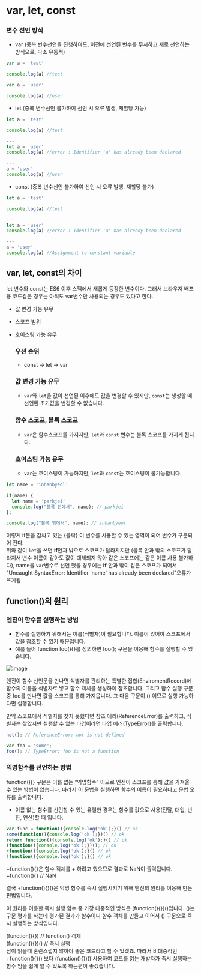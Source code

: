 # var, let, const

### 변수 선언 방식

- var (중복 변수선언을 진행하여도, 이전에 선언된 변수를 무시하고 새로 선언하는 방식으로, 다소 유동적)
```js
var a = 'test'

console.log(a) //test

var a = 'user'

console.log(a) //user
```

- let (중복 변수선언 불가하여 선언 시 오류 발생, 재할당 가능)
```js
let a = 'test'

console.log(a) //test

---
let a = 'user'
console.log(a) //error : Identifier 'a' has already been declared

---
a = 'user'
console.log(a) //user

```

- const (중복 변수선언 불가하여 선언 시 오류 발생, 재할당 불가)
```js
let a = 'test'

console.log(a) //test

---
let a = 'user'
console.log(a) //error : Identifier 'a' has already been declared

---
a = 'user'
console.log(a) //Assignment to constant variable

```

  ## var, let, const의 차이
  let 변수와 const는 ES6 이후 스펙에서 새롭게 등장한 변수이다. 그래서 브라우저 배포용 코드같은 경우는 아직도 var변수만 사용되는 경우도 있다고 한다.   
     
  - 값 변경 가능 유무
  - 스코프 범위
  - 호이스팅 가능 유무
   
    ### 우선 순위
      - const → let → var


    ### 값 변경 가능 유무
      - `var`와 `let`을 값이 선언된 이후에도 값을 변경할 수 있지만, `const`는 생성할 때 선언된 초기값을 변경할 수 없습니다.

    ### 함수 스코프, 블록 스코프
      - `var`은 함수스코프를 가지지만, `let`과 `const` 변수는 블록 스코프를 가지게 됩니다.

    ### 호이스팅 가능 유무
      - `var`는 호이스팅이 가능하지만, `let`과 `const`는 호이스팅이 불가능합니다.

```js
let name = 'inhanbyeol'

if(name) {
  let name = 'parkjei'
  console.log("블록 안에서", name); // parkjei
};

console.log("블록 밖에서", name); // inhanbyeol
```

   이렇게 if문을 감싸고 있는 {블락} 이 변수를 사용할 수 있는 영역이 되어 변수가 구분되어 진다.  
   위와 같이 `let`을 쓰면 **if**안과 밖으로 스코프가 달라지지만 (블록 안과 밖의 스코프가 달라져서 변수 이름이 같아도 값이 대체되지 않아 같은 스코프에는 같은 이름 사용 불가하다), name을 `var`변수로 선언 했을 경우에는 **if** 안과 밖이 같은 스코프가 되어서 "Uncaught SyntaxError: Identifier 'name' has already been declared"오류가 뜨게됨
   
   
  ## function()의 원리
     
  ### 엔진이 함수를 실행하는 방법
     
  - 함수를 실행하기 위해서는 이름(식별자)이 필요합니다. 이름이 있어야 스코프에서 값을 참조할 수 있기 때문입니다.
  - 예를 들어 function foo(){}를 정의하면 foo(); 구문을 이용해 함수를 실행할 수 있습니다.

  ![image](https://user-images.githubusercontent.com/117622086/202642072-20351df3-5e94-43c3-9c00-c3374c9d927d.png)
  
  엔진이 함수 선언문을 만나면 식별자를 관리하는 특별한 집합(EnviromentRecord)에 함수의 이름을 식별자로 넣고 함수 객체를 생성하여 참조합니다. 그리고 함수 실행 구문 중 foo를 만나면 값을 스코프를 통해 가져옵니다. 그 다음 구문이 () 이므로 실행 가능하다면 실행합니다.   
     
  만약 스코프에서 식별자를 찾지 못했다면 참조 에러(ReferenceError)를 출력하고, 식별자는 찾았지만 실행할 수 없는 타입이라면 타입 에러(TypeError)를 출력합니다.   
  

```js
not(); // ReferenceError: not is not defined

var foo = 'some';
foo(); // TypeError: foo is not a function
```
   
  ### 익명함수를 선언하는 방법
  function(){} 구문은 이름 없는 “익명함수” 이므로 엔진이 스코프를 통해 값을 가져올 수 있는 방법이 없습니다. 따라서 이 문법을 실행하면 함수의 이름이 필요하다고 문법 오류를 출력합니다.
  - 이름 없는 함수를 선언할 수 있는 유릴한 경우는 함수를 값으로 사용(전달, 대입, 반환, 연산)할 때 입니다.

```js
var func = function(){console.log('ok');}() // ok
some(function(){console.log('ok');})() // ok
return function(){console.log('ok');}() // ok
(function(){console.log('ok');})(); // ok
+function(){console.log('ok');}() // ok
!function(){console.log('ok');}() // ok
```

  +function(){}은 함수 객체를 + 하려고 했으므로 결과로 NaN이 출력됩니다.  
  +function(){} // NaN   

  결국 +function(){}()은 익명 함수를 즉시 실행시키기 위해 엔진의 원리를 이용해 만든 편법입니다.   

  이 원리를 이용한 즉시 실행 함수 중 가장 대중적인 방식은 (function(){})()입니다. ()는 구문 평가를 하는데 평가된 결과가 함수이니 함수 객체를 만들고 이어서 () 구문으로 즉시 실행하는 방식입니다.   

  (function(){}) // function() 객체   
  (function(){})() // 즉시 실행   
  남이 읽을때 혼란스럽지 않아야 좋은 코드라고 할 수 있겠죠. 따라서 비대중적인 +function(){}() 보다 (function(){})() 사용하여 코드를 읽는 개발자가 즉시 실행하는 함수 임을 쉽게 알 수 있도록 하는편이 좋겠습니다.   
  
